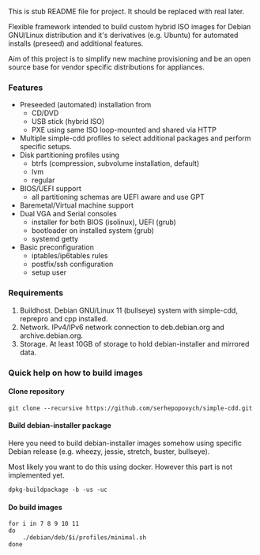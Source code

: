 This is stub README file for project. It should be replaced with real later.

Flexible framework intended to build custom hybrid ISO images for
Debian GNU/Linux distribution and it's derivatives (e.g. Ubuntu)
for automated installs (preseed) and additional features.

Aim of this project is to simplify new machine provisioning and be
an open source base for vendor specific distributions for appliances.

### Features

* Preseeded (automated) installation from
   - CD/DVD
   - USB stick (hybrid ISO)
   - PXE using same ISO loop-mounted and shared via HTTP
* Multiple simple-cdd profiles to select additional
  packages and perform specific setups.
* Disk partitioning profiles using
   - btrfs (compression, subvolume installation, default)
   - lvm
   - regular
* BIOS/UEFI support
   - all partitioning schemas are UEFI aware and use GPT
* Baremetal/Virtual machine support
* Dual VGA and Serial consoles
   - installer for both BIOS (isolinux), UEFI (grub)
   - bootloader on installed system (grub)
   - systemd getty
* Basic preconfiguration
   - iptables/ip6tables rules
   - postfix/ssh configuration
   - setup user

### Requirements

1. Buildhost.
     Debian GNU/Linux 11 (bullseye) system with simple-cdd, reprepro and cpp installed.
2. Network.
     IPv4/IPv6 network connection to deb.debian.org and archive.debian.org.
3. Storage.
     At least 10GB of storage to hold debian-installer and mirrored data.

### Quick help on how to build images

#### Clone repository

`git clone --recursive https://github.com/serhepopovych/simple-cdd.git`

#### Build debian-installer package

Here you need to build debian-installer images somehow using
specific Debian release (e.g. wheezy, jessie, stretch, buster, bullseye).

Most likely you want to do this using docker. However this part
is not implemented yet.

`dpkg-buildpackage -b -us -uc`

#### Do build images

````
for i in 7 8 9 10 11
do
    ./debian/deb/$i/profiles/minimal.sh
done
````
